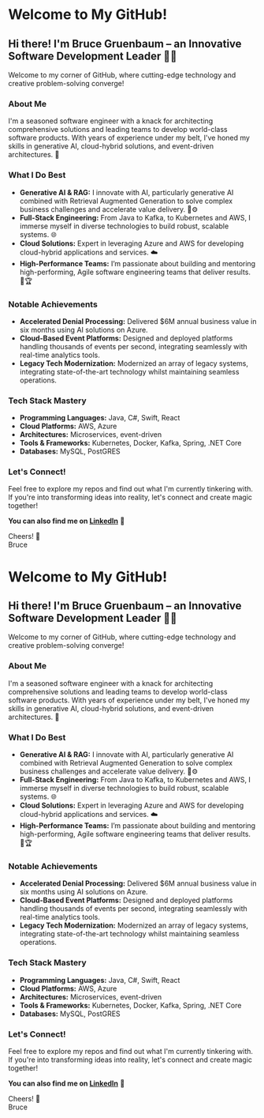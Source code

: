 # Welcome to My GitHub!

## Hi there! I'm Bruce Gruenbaum – an Innovative Software Development Leader 🔧💡

Welcome to my corner of GitHub, where cutting-edge technology and creative problem-solving converge!

### About Me
I'm a seasoned software engineer with a knack for architecting comprehensive solutions and leading teams to develop world-class software products. With years of experience under my belt, I've honed my skills in generative AI, cloud-hybrid solutions, and event-driven architectures. 🚀

### What I Do Best
- **Generative AI & RAG:** I innovate with AI, particularly generative AI combined with Retrieval Augmented Generation to solve complex business challenges and accelerate value delivery. 🧠⚙️
- **Full-Stack Engineering:** From Java to Kafka, to Kubernetes and AWS, I immerse myself in diverse technologies to build robust, scalable systems. 🌐
- **Cloud Solutions:** Expert in leveraging Azure and AWS for developing cloud-hybrid applications and services. ☁️
- **High-Performance Teams:** I’m passionate about building and mentoring high-performing, Agile software engineering teams that deliver results. 👥🏆

### Notable Achievements
- **Accelerated Denial Processing:** Delivered $6M annual business value in six months using AI solutions on Azure.
- **Cloud-Based Event Platforms:** Designed and deployed platforms handling thousands of events per second, integrating seamlessly with real-time analytics tools.
- **Legacy Tech Modernization:** Modernized an array of legacy systems, integrating state-of-the-art technology whilst maintaining seamless operations.

### Tech Stack Mastery
- **Programming Languages:** Java, C#, Swift, React
- **Cloud Platforms:** AWS, Azure
- **Architectures:** Microservices, event-driven
- **Tools & Frameworks:** Kubernetes, Docker, Kafka, Spring, .NET Core
- **Databases:** MySQL, PostGRES

### Let's Connect!
Feel free to explore my repos and find out what I'm currently tinkering with. If you're into transforming ideas into reality, let's connect and create magic together!

**You can also find me on [LinkedIn](https://www.linkedin.com/in/brucegruenbaum)** 🔗 

Cheers! 🥂  
Bruce

# Welcome to My GitHub!

## Hi there! I'm Bruce Gruenbaum – an Innovative Software Development Leader 🔧💡

Welcome to my corner of GitHub, where cutting-edge technology and creative problem-solving converge!

### About Me
I'm a seasoned software engineer with a knack for architecting comprehensive solutions and leading teams to develop world-class software products. With years of experience under my belt, I've honed my skills in generative AI, cloud-hybrid solutions, and event-driven architectures. 🚀

### What I Do Best
- **Generative AI & RAG:** I innovate with AI, particularly generative AI combined with Retrieval Augmented Generation to solve complex business challenges and accelerate value delivery. 🧠⚙️
- **Full-Stack Engineering:** From Java to Kafka, to Kubernetes and AWS, I immerse myself in diverse technologies to build robust, scalable systems. 🌐
- **Cloud Solutions:** Expert in leveraging Azure and AWS for developing cloud-hybrid applications and services. ☁️
- **High-Performance Teams:** I’m passionate about building and mentoring high-performing, Agile software engineering teams that deliver results. 👥🏆

### Notable Achievements
- **Accelerated Denial Processing:** Delivered $6M annual business value in six months using AI solutions on Azure.
- **Cloud-Based Event Platforms:** Designed and deployed platforms handling thousands of events per second, integrating seamlessly with real-time analytics tools.
- **Legacy Tech Modernization:** Modernized an array of legacy systems, integrating state-of-the-art technology whilst maintaining seamless operations.

### Tech Stack Mastery
- **Programming Languages:** Java, C#, Swift, React
- **Cloud Platforms:** AWS, Azure
- **Architectures:** Microservices, event-driven
- **Tools & Frameworks:** Kubernetes, Docker, Kafka, Spring, .NET Core
- **Databases:** MySQL, PostGRES

### Let's Connect!
Feel free to explore my repos and find out what I'm currently tinkering with. If you're into transforming ideas into reality, let's connect and create magic together!

**You can also find me on [LinkedIn](https://www.linkedin.com/in/brucegruenbaum)** 🔗 

Cheers! 🥂  
Bruce

<!--
## Hi there 👋

**bgruenba/bgruenba** is a ✨ _special_ ✨ repository because its `README.md` (this file) appears on your GitHub profile.

Here are some ideas to get you started:

- 🔭 I’m currently working on ...
- 🌱 I’m currently learning ...
- 👯 I’m looking to collaborate on ...
- 🤔 I’m looking for help with ...
- 💬 Ask me about ...
- 📫 How to reach me: ...
- 😄 Pronouns: ...
- ⚡ Fun fact: ...
-->

